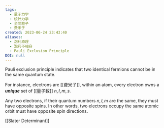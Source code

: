 ```yaml
---
tags:
  - 量子力学
  - 统计力学
  - 全同粒子
  - 费米子
created: 2023-06-24 23:43:40
aliases:
  - 泡利原理
  - 泡利不相容
  - Pauli Exclusion Principle
DOI: null
---
```


Pauli exclusion principle indicates that two identical fermions cannot be in the same quantum state.

For instance, electrons are [[费米子]], within an atom, every electron owns a ***unique*** set of [[量子数]] $n,l,m,s$. 

Any two electrons, if their quantum numbers $n, l, m$ are the same, they must have opposite spins. In other words, two electrons occupy the same atomic orbit must have opposite spin directions.

[[Slater Determinant]]
